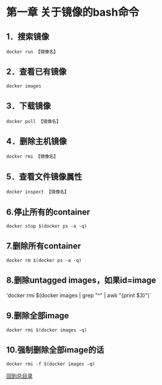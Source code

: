第一章 关于镜像的bash命令  
====  
 1．搜索镜像   
-------  
`docker run 【镜像名】`  

 2．查看已有镜像   
-------  
`docker images`  

 3．下载镜像   
-------  
`docker pull 【镜像名】`  

 4．删除主机镜像   
-------  
`docker rmi 【镜像名】`  

 5．查看文件镜像属性   
-------  
`docker inspect 【镜像名】`  


6.停止所有的container  
-------
`docker stop $(docker ps -a -q)`  

7.删除所有container  
------
`docker rm $(docker ps -a -q)`  

8.删除untagged images，如果id=image  
------
'docker rmi $(docker images | grep "^<none>" | awk "{print $3}")`  

9.删除全部image  
------
`docker rmi $(docker images -q)`  

10.强制删除全部image的话  
-------
`docker rmi -f $(docker images -q)`  

[回到总目录](https://github.com/jinzi9800/docker-tips/blob/master/README.md "回到项目readme.md")

